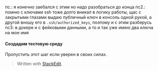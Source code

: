 
пс.: я конечно заебался с этим но надо разобраться до конца
пс2.: помню с ключами ssh тоже долго вникал в логику работы, щас с закрытыми глазами выдаю публичный ключ в консоль одной рукой, а другой вношу его в `.ssh/authorized_keys`, поэтому и с этим разберусь
пс3: в докере и с фейковыми данными, а то и так уже имею два ключа на мое имя

#### Создадим тестовую среду
Пропустить этот шаг если уверен в своих силах.




> Written with [StackEdit](https://stackedit.io/).
<!--stackedit_data:
eyJoaXN0b3J5IjpbLTE4ODMyOTc1NCwxMDMxNjMxMTkwXX0=
-->